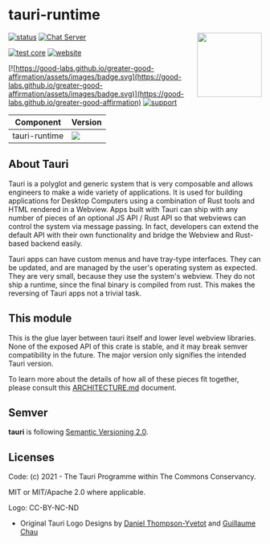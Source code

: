 # tauri-runtime

 <img align="right" src="https://github.com/tauri-apps/tauri/raw/dev/app-icon.png" height="128" width="128">

[![status](https://img.shields.io/badge/Status-Beta-green.svg)](https://github.com/tauri-apps/tauri)
[![Chat Server](https://img.shields.io/badge/chat-on%20discord-7289da.svg)](https://discord.gg/SpmNs4S)

[![test core](https://img.shields.io/github/actions/workflow/status/tauri-apps/tauri/test-core.yml?label=test%20core&logo=github)](https://github.com/tauri-apps/tauri/actions/workflows/test-core.yml)
[![website](https://img.shields.io/badge/website-tauri.app-purple.svg)](https://tauri.app)

[![https://good-labs.github.io/greater-good-affirmation/assets/images/badge.svg](https://good-labs.github.io/greater-good-affirmation/assets/images/badge.svg)](https://good-labs.github.io/greater-good-affirmation)
[![support](https://img.shields.io/badge/sponsor-Opencollective-blue.svg)](https://opencollective.com/tauri)

| Component     | Version                                                                                                        |
|---------------|----------------------------------------------------------------------------------------------------------------|
| tauri-runtime | [![](https://img.shields.io/crates/v/tauri-runtime?style=flat-square)](https://crates.io/crates/tauri-runtime) |

## About Tauri

Tauri is a polyglot and generic system that is very composable and allows engineers to make a wide variety of
applications. It is used for building applications for Desktop Computers using a combination of Rust tools and HTML
rendered in a Webview. Apps built with Tauri can ship with any number of pieces of an optional JS API / Rust API so that
webviews can control the system via message passing. In fact, developers can extend the default API with their own
functionality and bridge the Webview and Rust-based backend easily.

Tauri apps can have custom menus and have tray-type interfaces. They can be updated, and are managed by the user's
operating system as expected. They are very small, because they use the system's webview. They do not ship a runtime,
since the final binary is compiled from rust. This makes the reversing of Tauri apps not a trivial task.

## This module

This is the glue layer between tauri itself and lower level webview libraries.
None of the exposed API of this crate is stable, and it may break semver
compatibility in the future. The major version only signifies the intended Tauri version.

To learn more about the details of how all of these pieces fit together, please consult
this [ARCHITECTURE.md](https://github.com/tauri-apps/tauri/blob/dev/ARCHITECTURE.md) document.

## Semver

**tauri** is following [Semantic Versioning 2.0](https://semver.org/).

## Licenses

Code: (c) 2021 - The Tauri Programme within The Commons Conservancy.

MIT or MIT/Apache 2.0 where applicable.

Logo: CC-BY-NC-ND

- Original Tauri Logo Designs by [Daniel Thompson-Yvetot](https://github.com/nothingismagick)
  and [Guillaume Chau](https://github.com/akryum)
